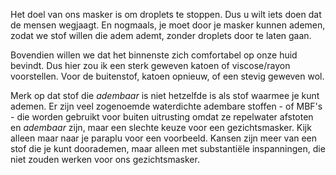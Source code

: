 Het doel van ons masker is om droplets te stoppen. Dus u wilt iets doen dat de mensen wegjaagt. En nogmaals, je moet door je masker kunnen ademen, zodat we stof willen die adem ademt, zonder droplets door te laten gaan.

Bovendien willen we dat het binnenste zich comfortabel op onze huid bevindt. Dus hier zou ik een sterk geweven katoen of viscose/rayon voorstellen. Voor de buitenstof, katoen opnieuw, of een stevig geweven wol.

<Note>

Merk op dat stof die _adembaar_ is niet hetzelfde is als stof waarmee je kunt ademen.
Er zijn veel zogenoemde waterdichte adembare stoffen - of MBF's - die worden gebruikt voor buiten uitrusting omdat ze
repelwater afstoten en _adembaar_ zijn, maar een slechte keuze voor een gezichtsmasker.
Kijk alleen maar naar je paraplu voor een voorbeeld. Kansen zijn meer van een stof die je kunt doorademen,
maar alleen met substantiële inspanningen, die niet zouden werken voor ons gezichtsmasker.

</Note>
